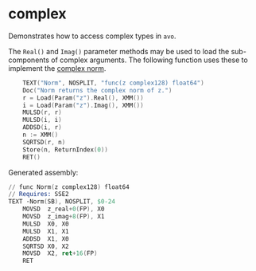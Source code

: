 # complex

Demonstrates how to access complex types in `avo`.

The `Real()` and `Imag()` parameter methods may be used to load the sub-components of complex arguments. The following function uses these to implement the [complex norm](http://mathworld.wolfram.com/ComplexModulus.html).

[embedmd]:# (asm.go go /.*TEXT.*Norm/ /RET.*/)
```go
	TEXT("Norm", NOSPLIT, "func(z complex128) float64")
	Doc("Norm returns the complex norm of z.")
	r = Load(Param("z").Real(), XMM())
	i = Load(Param("z").Imag(), XMM())
	MULSD(r, r)
	MULSD(i, i)
	ADDSD(i, r)
	n := XMM()
	SQRTSD(r, n)
	Store(n, ReturnIndex(0))
	RET()
```

Generated assembly:

[embedmd]:# (complex.s s /.*func Norm/ /RET/)
```s
// func Norm(z complex128) float64
// Requires: SSE2
TEXT ·Norm(SB), NOSPLIT, $0-24
	MOVSD  z_real+0(FP), X0
	MOVSD  z_imag+8(FP), X1
	MULSD  X0, X0
	MULSD  X1, X1
	ADDSD  X1, X0
	SQRTSD X0, X2
	MOVSD  X2, ret+16(FP)
	RET
```
